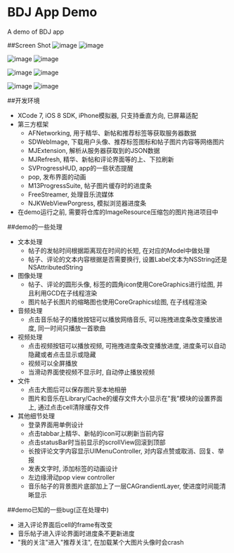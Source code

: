 # BDJ App Demo
A demo of BDJ app

##Screen Shot
![image](https://github.com/TsengChiaNien/BDJDemo/raw/master/ScreenShot/1.jpg)
![image](https://github.com/TsengChiaNien/BDJDemo/raw/master/ScreenShot/2.jpg)

![image](https://github.com/TsengChiaNien/BDJDemo/raw/master/ScreenShot/3.jpg)
![image](https://github.com/TsengChiaNien/BDJDemo/raw/master/ScreenShot/4.jpg)

![image](https://github.com/TsengChiaNien/BDJDemo/raw/master/ScreenShot/5.jpg)
![image](https://github.com/TsengChiaNien/BDJDemo/raw/master/ScreenShot/6.jpg)

![image](https://github.com/TsengChiaNien/BDJDemo/raw/master/ScreenShot/7.jpg)
![image](https://github.com/TsengChiaNien/BDJDemo/raw/master/ScreenShot/8.jpg)

##开发环境
- XCode 7, iOS 8 SDK, iPhone模拟器, 只支持垂直方向, 已屏幕适配
- 第三方框架
  - AFNetworking, 用于精华、新帖和推荐标签等获取服务器数据
  - SDWebImage, 下载用户头像、推荐标签图标和帖子图片内容等网络图片
  - MJExtension, 解析从服务器获取到的JSON数据
  - MJRefresh, 精华、新帖和评论界面等的上、下拉刷新
  - SVProgressHUD, app的一些状态提醒
  - pop, 发布界面的动画
  - M13ProgressSuite, 帖子图片缓存时的进度条
  - FreeStreamer, 处理音乐流媒体
  - NJKWebViewPorgress, 模拟浏览器进度条
- 在demo运行之前, 需要将仓库的ImageResource压缩包的图片拖进项目中

##demo的一些处理
- 文本处理
  - 帖子的发帖时间根据距离现在时间的长短, 在对应的Model中做处理
  - 帖子、评论的文本内容根据是否需要换行, 设置Label文本为NSString还是NSAttributedString
- 图像处理
  - 帖子、评论的圆形头像, 标签的圆角icon使用CoreGraphics进行绘图, 并且利用GCD在子线程渲染
  - 图片帖子长图片的缩略图也使用CoreGraphics绘图, 在子线程渲染
- 音频处理 
  - 点击音乐帖子的播放按钮可以播放网络音乐, 可以拖拽进度条改变播放进度, 同一时间只播放一首歌曲
- 视频处理
  - 点击视频按钮可以播放视频, 可拖拽进度条改变播放进度, 进度条可以自动隐藏或者点击显示或隐藏
  - 视频可以全屏播放
  - 当滑动界面使视频不显示时, 自动停止播放视频
- 文件
  - 点击大图后可以保存图片至本地相册
  - 图片和音乐在Library/Cache的缓存文件大小显示在"我"模块的设置界面上, 通过点击cell清除缓存文件
- 其他细节处理
  - 登录界面用单例设计
  - 点击tabbar上精华、新帖的icon可以刷新当前内容
  - 点击statusBar时当前显示的scrollView回滚到顶部
  - 长按评论文字内容显示UIMenuController, 对内容点赞或取消、回复、举报
  - 发表文字时, 添加标签的动画设计
  - 左边缘滑动pop view controller
  - 音乐帖子的背景图片底部加上了一层CAGrandientLayer, 使进度时间能清晰显示

##demo已知的一些bug(正在处理中)
- 进入评论界面后cell的frame有改变
- 音乐帖子进入评论界面时进度条不更新进度
- "我的关注"进入"推荐关注", 在加载某个大图片头像时会crash
